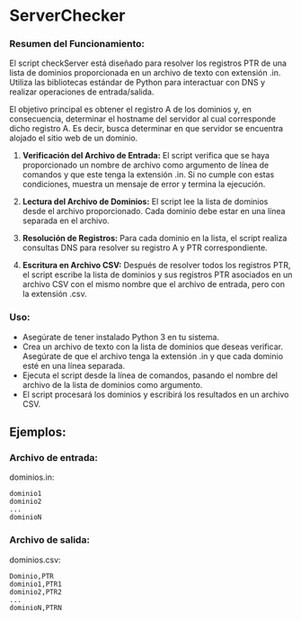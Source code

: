 # ServerChecker

### Resumen del Funcionamiento:

El script checkServer está diseñado para resolver los registros PTR de una lista de dominios proporcionada en un archivo de texto con extensión .in. 
Utiliza las bibliotecas estándar de Python para interactuar con DNS y realizar operaciones de entrada/salida.

El objetivo principal es obtener el registro A de los dominios y, en consecuencia, determinar el hostname del servidor al cual corresponde dicho registro A.
Es decir, busca determinar en que servidor se encuentra alojado el sitio web de un dominio.

1. **Verificación del Archivo de Entrada:** El script verifica que se haya proporcionado un nombre de archivo como argumento de línea de comandos y que este tenga la extensión .in. Si no cumple con estas condiciones, muestra un mensaje de error y termina la ejecución.

2. **Lectura del Archivo de Dominios:** El script lee la lista de dominios desde el archivo proporcionado. Cada dominio debe estar en una línea separada en el archivo.

3. **Resolución de Registros:** Para cada dominio en la lista, el script realiza consultas DNS para resolver su registro A y PTR correspondiente.

4. **Escritura en Archivo CSV:** Después de resolver todos los registros PTR, el script escribe la lista de dominios y sus registros PTR asociados en un archivo CSV con el mismo nombre que el archivo de entrada, pero con la extensión .csv.

### Uso:

- Asegúrate de tener instalado Python 3 en tu sistema.
- Crea un archivo de texto con la lista de dominios que deseas verificar. Asegúrate de que el archivo tenga la extensión .in y que cada dominio esté en una línea separada.
- Ejecuta el script desde la línea de comandos, pasando el nombre del archivo de la lista de dominios como argumento.
- El script procesará los dominios y escribirá los resultados en un archivo CSV.


## Ejemplos:

### Archivo de entrada:

dominios.in:
```
dominio1
dominio2
...
dominioN
```

### Archivo de salida: 
dominios.csv:
```
Dominio,PTR
dominio1,PTR1
dominio2,PTR2
...
dominioN,PTRN
```